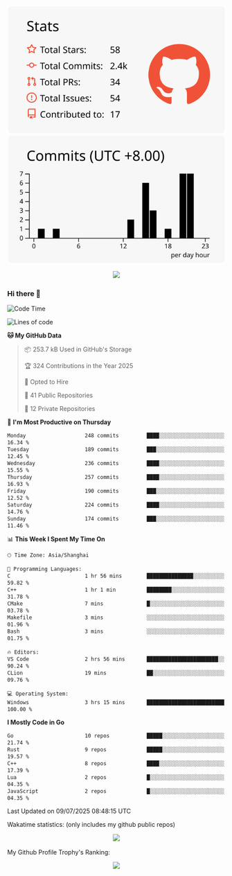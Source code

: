 <div align="center">
 
![](https://raw.githubusercontent.com/hycinth22/hycinth22/main/profile-summary-card-output/swift/3-stats.svg) ![](https://raw.githubusercontent.com/hycinth22/hycinth22/main/profile-summary-card-output/swift/4-productive-time.svg)

</div>

<div align="center"> <img src="https://github-readme-streak-stats.herokuapp.com/?user=hycinth22" /> </div>

### Hi there 👋

<!--
this is a ✨ _special_ ✨ repository because its `README.md` (this file) appears on your GitHub profile.

Here are some ideas to get you started:

- 🔭 I’m currently working on ...
- 🌱 I’m currently learning ...
- 👯 I’m looking to collaborate on ...
- 🤔 I’m looking for help with ...
- 💬 Ask me about ...
- 📫 How to reach me: ...
- 😄 Pronouns: ...
- ⚡ Fun fact: ...
-->

<!--START_SECTION:waka-->
![Code Time](http://img.shields.io/badge/Code%20Time-1%2C987%20hrs%2052%20mins-blue)

![Lines of code](https://img.shields.io/badge/From%20Hello%20World%20I%27ve%20Written-1.3%20million%20lines%20of%20code-blue)

**🐱 My GitHub Data** 

> 📦 253.7 kB Used in GitHub's Storage 
 > 
> 🏆 324 Contributions in the Year 2025
 > 
> 💼 Opted to Hire
 > 
> 📜 41 Public Repositories 
 > 
> 🔑 12 Private Repositories 
 > 
📅 **I'm Most Productive on Thursday** 

```text
Monday                   248 commits         ████░░░░░░░░░░░░░░░░░░░░░   16.34 % 
Tuesday                  189 commits         ███░░░░░░░░░░░░░░░░░░░░░░   12.45 % 
Wednesday                236 commits         ████░░░░░░░░░░░░░░░░░░░░░   15.55 % 
Thursday                 257 commits         ████░░░░░░░░░░░░░░░░░░░░░   16.93 % 
Friday                   190 commits         ███░░░░░░░░░░░░░░░░░░░░░░   12.52 % 
Saturday                 224 commits         ████░░░░░░░░░░░░░░░░░░░░░   14.76 % 
Sunday                   174 commits         ███░░░░░░░░░░░░░░░░░░░░░░   11.46 % 
```


📊 **This Week I Spent My Time On** 

```text
🕑︎ Time Zone: Asia/Shanghai

💬 Programming Languages: 
C                        1 hr 56 mins        ███████████████░░░░░░░░░░   59.82 % 
C++                      1 hr 1 min          ████████░░░░░░░░░░░░░░░░░   31.78 % 
CMake                    7 mins              █░░░░░░░░░░░░░░░░░░░░░░░░   03.78 % 
Makefile                 3 mins              ░░░░░░░░░░░░░░░░░░░░░░░░░   01.96 % 
Bash                     3 mins              ░░░░░░░░░░░░░░░░░░░░░░░░░   01.75 % 

🔥 Editors: 
VS Code                  2 hrs 56 mins       ███████████████████████░░   90.24 % 
CLion                    19 mins             ██░░░░░░░░░░░░░░░░░░░░░░░   09.76 % 

💻 Operating System: 
Windows                  3 hrs 15 mins       █████████████████████████   100.00 % 
```

**I Mostly Code in Go** 

```text
Go                       10 repos            █████░░░░░░░░░░░░░░░░░░░░   21.74 % 
Rust                     9 repos             █████░░░░░░░░░░░░░░░░░░░░   19.57 % 
C++                      8 repos             ████░░░░░░░░░░░░░░░░░░░░░   17.39 % 
Lua                      2 repos             █░░░░░░░░░░░░░░░░░░░░░░░░   04.35 % 
JavaScript               2 repos             █░░░░░░░░░░░░░░░░░░░░░░░░   04.35 % 
```




 Last Updated on 09/07/2025 08:48:15 UTC
<!--END_SECTION:waka-->

Wakatime statistics: (only includes my github public repos)
<div align="center">

![](https://github-readme-stats.vercel.app/api/top-langs/?username=hycinth22&layout=compact&langs_count=6)

</div>

My Github Profile Trophy's Ranking: 
<div align="center"> <img src="https://github-profile-trophy.vercel.app/?username=hycinth22" /> </div>


